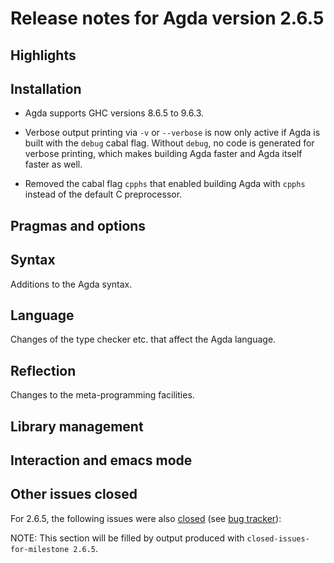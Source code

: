 Release notes for Agda version 2.6.5
====================================

Highlights
----------

Installation
------------

* Agda supports GHC versions 8.6.5 to 9.6.3.

* Verbose output printing via `-v` or `--verbose` is now only active if Agda is built with the `debug` cabal flag.
  Without `debug`, no code is generated for verbose printing, which makes building Agda faster and Agda itself
  faster as well.

* Removed the cabal flag `cpphs` that enabled building Agda with `cpphs` instead of the default C preprocessor.

Pragmas and options
-------------------

Syntax
------

Additions to the Agda syntax.

Language
--------

Changes of the type checker etc. that affect the Agda language.

Reflection
----------

Changes to the meta-programming facilities.

Library management
------------------

Interaction and emacs mode
--------------------------

Other issues closed
-------------------

For 2.6.5, the following issues were also
[closed](https://github.com/agda/agda/issues?q=is%3Aissue+milestone%3A2.6.5+is%3Aclosed)
(see [bug tracker](https://github.com/agda/agda/issues)):

NOTE: This section will be filled by output produced with `closed-issues-for-milestone 2.6.5`.
